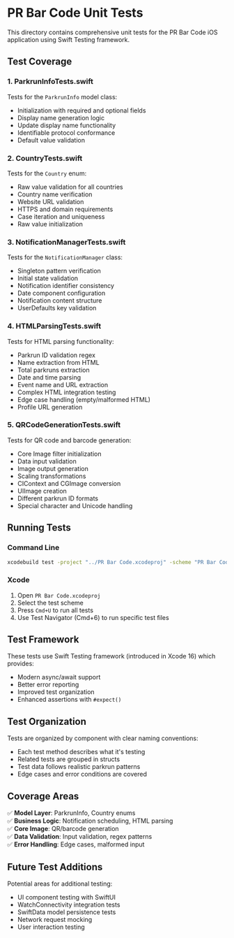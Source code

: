 # PR Bar Code Unit Tests

This directory contains comprehensive unit tests for the PR Bar Code iOS application using Swift Testing framework.

## Test Coverage

### 1. ParkrunInfoTests.swift
Tests for the `ParkrunInfo` model class:
- Initialization with required and optional fields
- Display name generation logic
- Update display name functionality
- Identifiable protocol conformance
- Default value validation

### 2. CountryTests.swift
Tests for the `Country` enum:
- Raw value validation for all countries
- Country name verification
- Website URL validation
- HTTPS and domain requirements
- Case iteration and uniqueness
- Raw value initialization

### 3. NotificationManagerTests.swift
Tests for the `NotificationManager` class:
- Singleton pattern verification
- Initial state validation
- Notification identifier consistency
- Date component configuration
- Notification content structure
- UserDefaults key validation

### 4. HTMLParsingTests.swift
Tests for HTML parsing functionality:
- Parkrun ID validation regex
- Name extraction from HTML
- Total parkruns extraction
- Date and time parsing
- Event name and URL extraction
- Complex HTML integration testing
- Edge case handling (empty/malformed HTML)
- Profile URL generation

### 5. QRCodeGenerationTests.swift
Tests for QR code and barcode generation:
- Core Image filter initialization
- Data input validation
- Image output generation
- Scaling transformations
- CIContext and CGImage conversion
- UIImage creation
- Different parkrun ID formats
- Special character and Unicode handling

## Running Tests

### Command Line
```bash
xcodebuild test -project "../PR Bar Code.xcodeproj" -scheme "PR Bar Code" -destination "platform=iOS Simulator,name=iPhone 16,OS=latest"
```

### Xcode
1. Open `PR Bar Code.xcodeproj`
2. Select the test scheme
3. Press `Cmd+U` to run all tests
4. Use Test Navigator (Cmd+6) to run specific test files

## Test Framework

These tests use Swift Testing framework (introduced in Xcode 16) which provides:
- Modern async/await support
- Better error reporting
- Improved test organization
- Enhanced assertions with `#expect()`

## Test Organization

Tests are organized by component with clear naming conventions:
- Each test method describes what it's testing
- Related tests are grouped in structs
- Test data follows realistic parkrun patterns
- Edge cases and error conditions are covered

## Coverage Areas

✅ **Model Layer**: ParkrunInfo, Country enums  
✅ **Business Logic**: Notification scheduling, HTML parsing  
✅ **Core Image**: QR/barcode generation  
✅ **Data Validation**: Input validation, regex patterns  
✅ **Error Handling**: Edge cases, malformed input  

## Future Test Additions

Potential areas for additional testing:
- UI component testing with SwiftUI
- WatchConnectivity integration tests
- SwiftData model persistence tests
- Network request mocking
- User interaction testing
